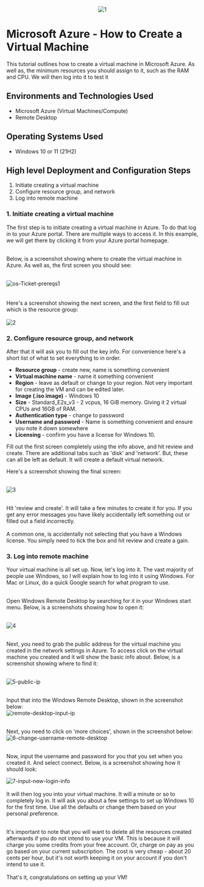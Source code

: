 <p align="center">
<img src="https://i.ibb.co/9yNG8wG/1.png" alt="1" border="0">
</p>

<h1>Microsoft Azure - How to Create a Virtual Machine</h1>
This tutorial outlines how to create a virtual machine in Microsoft Azure. As well as, the minimum resources you should assign to it, such as the RAM and CPU. We will then log into it to test it<br />

<h2>Environments and Technologies Used</h2>

- Microsoft Azure (Virtual Machines/Compute)
- Remote Desktop

<h2>Operating Systems Used </h2>

- Windows 10 or 11</b> (21H2)

<h2>High level Deployment and Configuration Steps</h2>

1. Initiate creating a virtual machine
2. Configure resource group, and network
3. Log into remote machine

<h3>1. Initiate creating a virtual machine</h3>
The first step is to initiate creating a virtual machine in Azure. To do that log in to your Azure portal. There are multiple ways to access it. In this example, we will get there by clicking it from your Azure portal homepage.<br><br>

Below, is a screenshot showing where to create the virtual machine in Azure. As well as, the first screen you should see:<br><br>

<img src="https://i.ibb.co/jZL6b6M/os-Ticket-prereqs1.jpg" alt="os-Ticket-prereqs1" border="0" /><br>
<br><br>
Here's a screenshot showing the next screen, and the first field to fill out which is the resource group: <br><br>
<img src="https://i.ibb.co/HxMqFd1/2.jpg" alt="2" border="0">

<h3>2. Configure resource group, and network</h3>

After that it will ask you to fill out the key info. For convenience here's a short list of what to set everything to in order.
- <strong>Resource group</strong> - create new, name is something convenient
- <strong>Virtual machine name</strong> - name it something convenient
- <strong>Region</strong> - leave as default or change to your region. Not very important for creating the VM and can be edited later.
- <strong>Image (.iso image)</strong> - Windows 10
- <strong>Size</strong> - Standard_E2s_v3 - 2 vcpus, 16 GiB memory. Giving it 2 virtual CPUs and 16GB of RAM.
- <strong>Authentication type</strong> - change to password
- <strong>Username and password</strong> - Name is something convenient and ensure you note it down somewhere
- <strong>Licensing</strong> - confirm you have a license for Windows 10.

Fill out the first screen completely using the info above, and hit review and create. There are additional tabs such as 'disk' and 'network'. But, these can all be left as default. It will create a default virtual network.

Here's a screenshot showing the final screen:<br><br>

<img src="https://i.ibb.co/d6nskmx/3.jpg" alt="3" border="0"> <br><br>

Hit 'review and create'. It will take a few minutes to create it for you. If you get any error messages you have likely accidentally left something out or filled out a field incorrectly. <br><br>A common one, is accidentally not selecting that you have a Windows license. You simply need to tick the box and hit review and create a gain.

<h3>3. Log into remote machine</h3>
Your virtual machine is all set up. Now, let's log into it. The vast majority of people use Windows, so I will explain how to log into it using Windows. For Mac or Linux, do a quick Google search for what program to use.<br><br>

Open Windows Remote Desktop by searching for it in your Windows start menu. Below, is a screenshots showing how to open it:<br><br>

<img src="https://i.ibb.co/jr0Vf4L/4.jpg" alt="4" border="0"> <br><br>

Next, you need to grab the public address for the virtual machine you created in the network settings in Azure. To access click on the virtual machine you created and it will show the basic info about. Below, is a screenshot showing where to find it: <br><br>

<img src="https://i.ibb.co/1sf7QQb/5-public-ip.jpg" alt="5-public-ip" border="0"> <br><br>

Input that into the Windows Remote Desktop, shown in the screenshot below:<br>
<img src="https://i.ibb.co/6RrbF33/remote-desktop-input-ip.jpg" alt="remote-desktop-input-ip" border="0"> <br><br>

Next, you need to click on 'more choices', shown in the screenshot below:<br>
<img src="https://i.ibb.co/xGTFcX3/6-change-username-remote-desktop.jpg" alt="6-change-username-remote-desktop" border="0"> <br><br>

Now, input the username and password for you that you set when you created it. And select connect. Below, is a screenshot showing how it should look:<br>

<img src="https://i.ibb.co/GTGVZnS/7-input-new-login-info.jpg" alt="7-input-new-login-info" border="0"> <br><br>
It will then log you into your virtual machine. It will a minute or so to completely log in. It will ask you about a few settings to set up Windows 10 for the first time. Use all the defaults or change them based on your personal preference.<br><br>

It's important to note that you will want to delete all the resources created afterwards if you do not intend to use your VM. This is because it will charge you some credits from your free account. Or, charge on pay as you go based on your current subscription. The cost is very cheap - about 20 cents per hour, but it's not worth keeping it on your account if you don't intend to use it. 
<br><br>
That's it, congratulations on setting up your VM!
